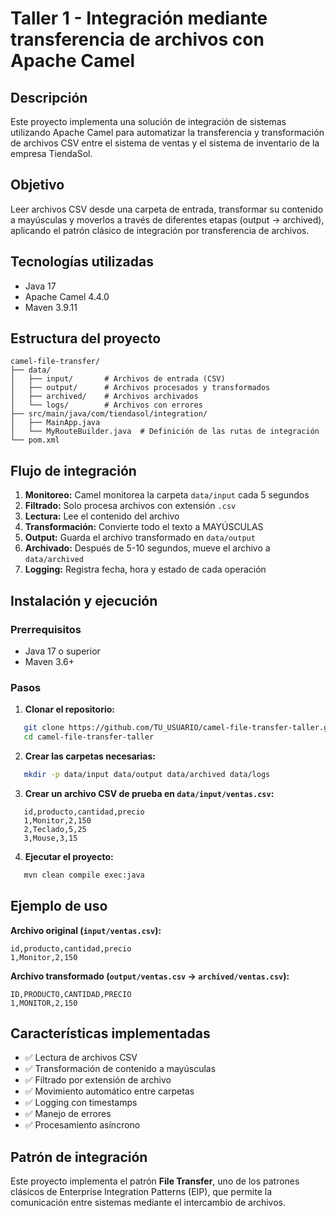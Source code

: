 # Taller 1 - Integración mediante transferencia de archivos con Apache Camel

## Descripción

Este proyecto implementa una solución de integración de sistemas utilizando Apache Camel para automatizar la transferencia y transformación de archivos CSV entre el sistema de ventas y el sistema de inventario de la empresa TiendaSol.

## Objetivo

Leer archivos CSV desde una carpeta de entrada, transformar su contenido a mayúsculas y moverlos a través de diferentes etapas (output → archived), aplicando el patrón clásico de integración por transferencia de archivos.

## Tecnologías utilizadas

- Java 17
- Apache Camel 4.4.0
- Maven 3.9.11

## Estructura del proyecto
```
camel-file-transfer/
├── data/
│   ├── input/       # Archivos de entrada (CSV)
│   ├── output/      # Archivos procesados y transformados
│   ├── archived/    # Archivos archivados
│   └── logs/        # Archivos con errores
├── src/main/java/com/tiendasol/integration/
│   ├── MainApp.java
│   └── MyRouteBuilder.java  # Definición de las rutas de integración
└── pom.xml
```

## Flujo de integración

1. **Monitoreo:** Camel monitorea la carpeta `data/input` cada 5 segundos
2. **Filtrado:** Solo procesa archivos con extensión `.csv`
3. **Lectura:** Lee el contenido del archivo
4. **Transformación:** Convierte todo el texto a MAYÚSCULAS
5. **Output:** Guarda el archivo transformado en `data/output`
6. **Archivado:** Después de 5-10 segundos, mueve el archivo a `data/archived`
7. **Logging:** Registra fecha, hora y estado de cada operación

## Instalación y ejecución

### Prerrequisitos

- Java 17 o superior
- Maven 3.6+

### Pasos

1. **Clonar el repositorio:**
```bash
   git clone https://github.com/TU_USUARIO/camel-file-transfer-taller.git
   cd camel-file-transfer-taller
```

2. **Crear las carpetas necesarias:**
```bash
   mkdir -p data/input data/output data/archived data/logs
```

3. **Crear un archivo CSV de prueba en `data/input/ventas.csv`:**
```csv
   id,producto,cantidad,precio
   1,Monitor,2,150
   2,Teclado,5,25
   3,Mouse,3,15
```

4. **Ejecutar el proyecto:**
```bash
   mvn clean compile exec:java
```

## Ejemplo de uso

**Archivo original (`input/ventas.csv`):**
```
id,producto,cantidad,precio
1,Monitor,2,150
```

**Archivo transformado (`output/ventas.csv` → `archived/ventas.csv`):**
```
ID,PRODUCTO,CANTIDAD,PRECIO
1,MONITOR,2,150
```

## Características implementadas

- ✅ Lectura de archivos CSV
- ✅ Transformación de contenido a mayúsculas
- ✅ Filtrado por extensión de archivo
- ✅ Movimiento automático entre carpetas
- ✅ Logging con timestamps
- ✅ Manejo de errores
- ✅ Procesamiento asíncrono

## Patrón de integración

Este proyecto implementa el patrón **File Transfer**, uno de los patrones clásicos de Enterprise Integration Patterns (EIP), que permite la comunicación entre sistemas mediante el intercambio de archivos.

